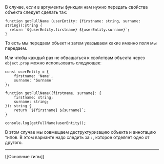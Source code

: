 В случае, если в аргументы функции нам нужно передать свойства объекта следует сделать так:
```
function getFullName (userEntity: {firstname: string, surname: string}):string {
  return `${userEntity.firstname} ${userEntity.surname}`;
}
```

То есть мы передаем объект и затем указываем какие именно поля мы передаем. 

Или чтобы каждый раз не обращаться к свойствам объекта через `object.prop` можно использовать следующее:
```
const userEntity = {
	firstname: 'Name',
	surname: 'Surname'
};

function getFullName({firstname, surname}: {
	firstname: string;
	surname: string;
}): string {
	return `${firstname} ${surname}`;
}

console.log(getFullName(userEntity));
```

В этом случае мы совмещаем деструктуризацию объекта и аннотацию типов. В этом варианте надо следить за `:`, которое отделяет одно от другого.

---
[[Основные типы]]